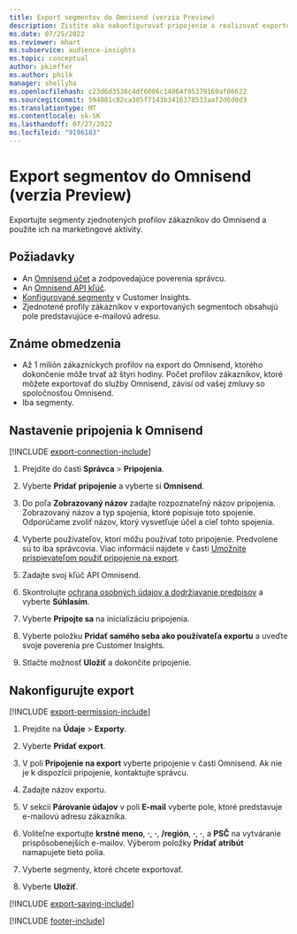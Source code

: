 ```yaml
---
title: Export segmentov do Omnisend (verzia Preview)
description: Zistite ako nakonfigurovať pripojenie a realizovať exportovanie do Omnisend.
ms.date: 07/25/2022
ms.reviewer: mhart
ms.subservice: audience-insights
ms.topic: conceptual
author: pkieffer
ms.author: philk
manager: shellyha
ms.openlocfilehash: c23d6d3538c4df6006c14064f95379169af06622
ms.sourcegitcommit: 594081c82ca385f7143b3416378533aaf2d6d0d3
ms.translationtype: MT
ms.contentlocale: sk-SK
ms.lasthandoff: 07/27/2022
ms.locfileid: "9196183"
---
```

# <a name="export-segments-to-omnisend-preview"></a>Export segmentov do Omnisend (verzia Preview)

Exportujte segmenty zjednotených profilov zákazníkov do Omnisend a použite ich na marketingové aktivity.

## <a name="prerequisites"></a>Požiadavky

- An [Omnisend účet](https://www.omnisend.com/) a zodpovedajúce poverenia správcu.
- An [Omnisend API kľúč](https://support.omnisend.com/en/articles/1061890-generating-api-key).
- [Konfigurované segmenty](segments.md) v Customer Insights.
- Zjednotené profily zákazníkov v exportovaných segmentoch obsahujú pole predstavujúce e-mailovú adresu.

## <a name="known-limitations"></a>Známe obmedzenia

- Až 1 milión zákazníckych profilov na export do Omnisend, ktorého dokončenie môže trvať až štyri hodiny. Počet profilov zákazníkov, ktoré môžete exportovať do služby Omnisend, závisí od vašej zmluvy so spoločnosťou Omnisend.
- Iba segmenty.

## <a name="set-up-connection-to-omnisend"></a>Nastavenie pripojenia k Omnisend

[!INCLUDE [export-connection-include](includes/export-connection-admn.md)]

1. Prejdite do časti **Správca** > **Pripojenia**.

1. Vyberte **Pridať pripojenie** a vyberte si **Omnisend**.

1. Do poľa **Zobrazovaný názov** zadajte rozpoznateľný názov pripojenia. Zobrazovaný názov a typ spojenia, ktoré popisuje toto spojenie. Odporúčame zvoliť názov, ktorý vysvetľuje účel a cieľ tohto spojenia.

1. Vyberte používateľov, ktorí môžu používať toto pripojenie. Predvolene sú to iba správcovia. Viac informácií nájdete v časti [Umožnite prispievateľom použiť pripojenie na export](connections.md#allow-contributors-to-use-a-connection-for-exports).

1. Zadajte svoj kľúč API Omnisend.

1. Skontrolujte [ochrana osobných údajov a dodržiavanie predpisov](connections.md#data-privacy-and-compliance) a vyberte **Súhlasím**.

1. Vyberte **Pripojte sa** na inicializáciu pripojenia.

1. Vyberte položku **Pridať samého seba ako používateľa exportu** a uveďte svoje poverenia pre Customer Insights.

1. Stlačte možnosť **Uložiť** a dokončite pripojenie.

## <a name="configure-an-export"></a>Nakonfigurujte export

[!INCLUDE [export-permission-include](includes/export-permission.md)]

1. Prejdite na **Údaje** > **Exporty**.

1. Vyberte **Pridať export**.

1. V poli **Pripojenie na export** vyberte pripojenie v časti Omnisend. Ak nie je k dispozícii pripojenie, kontaktujte správcu.

1. Zadajte názov exportu.

1. V sekcii **Párovanie údajov** v poli **E-mail** vyberte pole, ktoré predstavuje e-mailovú adresu zákazníka.

1. Voliteľne exportujte **krstné meno**, **·**, **·**, **/región**, **·**, **·**, a **PSČ** na vytváranie prispôsobenejších e-mailov. Výberom položky **Pridať atribút** namapujete tieto polia.

1. Vyberte segmenty, ktoré chcete exportovať.

1. Vyberte **Uložiť**.

[!INCLUDE [export-saving-include](includes/export-saving.md)]

[!INCLUDE [footer-include](includes/footer-banner.md)]
